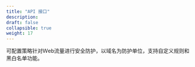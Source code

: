 ```yaml
---
title: "API 接口"
description: 
draft: false
collapsible: true
weight: 17
---
```


可配置策略针对Ｗeb流量进行安全防护，以域名为防护单位，支持自定义规则和黑白名单功能。
